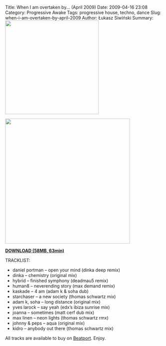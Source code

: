 Title: When I am overtaken by... (April 2009) 
Date: 2009-04-16 23:08
Category: Progressive Awake
Tags: progressive house, techno, dance
Slug: when-i-am-overtaken-by-april-2009
Author: Łukasz Siwiński
Summary: <img width="300" src="https://drive.google.com/uc?export=download&id=0B1aIvu0NI6o4NmQyY3RaeDRwZWs" />

<!-- ### IMAGE ### -->
<a href ="https://drive.google.com/uc?export=download&id=0B_4_ynm06YZIZF9ZMzhfcFc4NDA" 
    title="DOWNLOAD" target="_blank">
    <img width="400" src="https://drive.google.com/uc?export=download&id=0B1aIvu0NI6o4NmQyY3RaeDRwZWs" />
</a>

<a href ="https://drive.google.com/file/d/0B_4_ynm06YZIZF9ZMzhfcFc4NDA/edit?usp=sharing" 
    title="Progressive Awake - When I am overtaken by (April 2009)" target="_blank">
**DOWNLOAD (58MB, 63min)**
</a>

TRACKLIST:  

* daniel portman – open your mind (dinka deep remix)
* dinka – chemistry (original mix)
* hybrid – finished symphony (deadmau5 remix)
* human8 – neverending story (max demand remix)
* kaskade – 4 am (adam k & soha dub)
* starchaser – a new society (thomas schwartz mix)
* adam k, soha – long distance (original mix)
* yves larock – say yeah (edx’s ibiza sunrise mix)
* joanna – sometimes (matt cerf dub mix)
* max linen – neon lights (thomas schwartz rmx)
* johnny & peps – aqua (original mix)
* kidro – anybody out there (thomas schwartz mix)

All tracks are available to buy on <a href="http://beatport.com" target="_blank">Beatport</a>.
Enjoy.